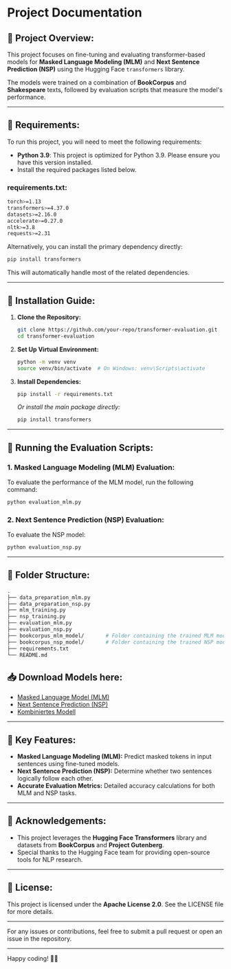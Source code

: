 # Project Documentation

## **📂 Project Overview:**
This project focuses on fine-tuning and evaluating transformer-based models for **Masked Language Modeling (MLM)** and **Next Sentence Prediction (NSP)** using the Hugging Face `transformers` library.

The models were trained on a combination of **BookCorpus** and **Shakespeare** texts, followed by evaluation scripts that measure the model's performance.

---

## **🔹 Requirements:**
To run this project, you will need to meet the following requirements:

- **Python 3.9**: This project is optimized for Python 3.9. Please ensure you have this version installed.
- Install the required packages listed below.

### **requirements.txt:**
```bash
torch>=1.13
transformers>=4.37.0
datasets>=2.16.0
accelerate>=0.27.0
nltk>=3.8
requests>=2.31
```
Alternatively, you can install the primary dependency directly:
```bash
pip install transformers
```
This will automatically handle most of the related dependencies.

---

## **🔹 Installation Guide:**
1. **Clone the Repository:**
   ```bash
   git clone https://github.com/your-repo/transformer-evaluation.git
   cd transformer-evaluation
   ```

2. **Set Up Virtual Environment:**
   ```bash
   python -m venv venv
   source venv/bin/activate  # On Windows: venv\Scripts\activate
   ```

3. **Install Dependencies:**
   ```bash
   pip install -r requirements.txt
   ```
   *Or install the main package directly:*
   ```bash
   pip install transformers
   ```

---

## **🔹 Running the Evaluation Scripts:**

### 1. **Masked Language Modeling (MLM) Evaluation:**
To evaluate the performance of the MLM model, run the following command:

```bash
python evaluation_mlm.py
```

### 2. **Next Sentence Prediction (NSP) Evaluation:**
To evaluate the NSP model:

```bash
python evaluation_nsp.py
```

---

## **🔹 Folder Structure:**
```bash
.
├── data_preparation_mlm.py
├── data_preparation_nsp.py
├── mlm_training.py
├── nsp_training.py
├── evaluation_mlm.py
├── evaluation_nsp.py
├── bookcorpus_mlm_model/       # Folder containing the trained MLM model
├── bookcorpus_nsp_model/       # Folder containing the trained NSP model
├── requirements.txt
└── README.md
```
## 📥 Download Models here:
- [Masked Language Model (MLM)](https://huggingface.co/Ninja666/bookcorpus_mlm_model)
- [Next Sentence Prediction (NSP)](https://huggingface.co/Ninja666/bookcorpus-nsp-model)
- [Kombiniertes Modell](https://huggingface.co/Ninja666/bert_combined_model)
---

## **🔹 Key Features:**
- **Masked Language Modeling (MLM):** Predict masked tokens in input sentences using fine-tuned models.
- **Next Sentence Prediction (NSP):** Determine whether two sentences logically follow each other.
- **Accurate Evaluation Metrics:** Detailed accuracy calculations for both MLM and NSP tasks.

---

## **🌟 Acknowledgements:**
- This project leverages the **Hugging Face Transformers** library and datasets from **BookCorpus** and **Project Gutenberg**.
- Special thanks to the Hugging Face team for providing open-source tools for NLP research.

---

## **🔹 License:**
This project is licensed under the **Apache License 2.0**. See the LICENSE file for more details.

---

For any issues or contributions, feel free to submit a pull request or open an issue in the repository.

---

Happy coding! 🚀🔧

